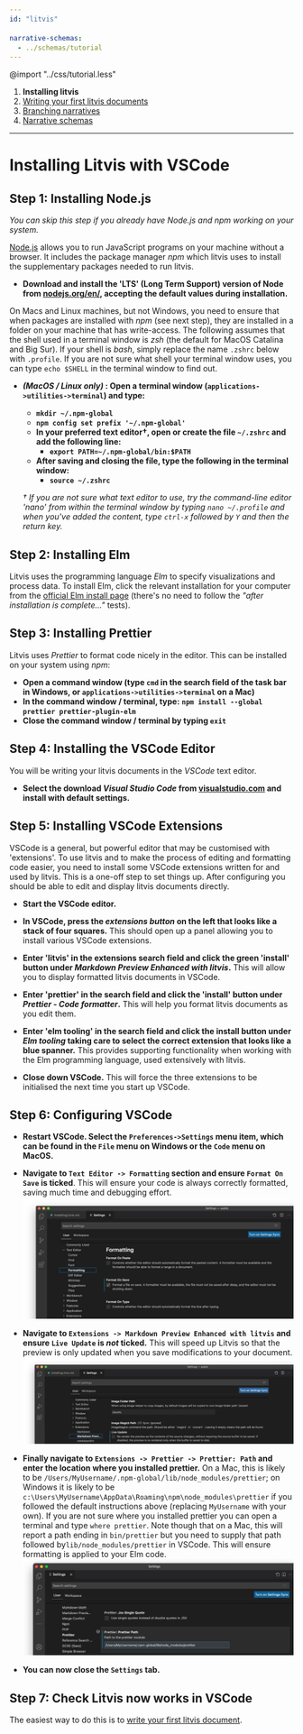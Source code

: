 ```yaml
---
id: "litvis"

narrative-schemas:
  - ../schemas/tutorial
---
```


@import "../css/tutorial.less"

1.  **Installing litvis**
1.  [Writing your first litvis documents](intro1.md)
1.  [Branching narratives](intro2.md)
1.  [Narrative schemas](intro3.md)

---

# Installing Litvis with VSCode

## Step 1: Installing Node.js

_You can skip this step if you already have Node.js and npm working on your system._

[Node.js](https://nodejs.org/en/) allows you to run JavaScript programs on your machine without a browser. It includes the package manager _npm_ which litvis uses to install the supplementary packages needed to run litvis.

- **Download and install the 'LTS' (Long Term Support) version of Node from [nodejs.org/en/](https://nodejs.org/en/), accepting the default values during installation.**

On Macs and Linux machines, but not Windows, you need to ensure that when packages are installed with _npm_ (see next step), they are installed in a folder on your machine that has write-access. The following assumes that the shell used in a terminal window is _zsh_ (the default for MacOS Catalina and Big Sur). If your shell is _bash_, simply replace the name `.zshrc` below with `.profile`. If you are not sure what shell your terminal window uses, you can type `echo $SHELL` in the terminal window to find out.

- **_(MacOS / Linux only)_ : Open a terminal window (`applications->utilities->terminal`) and type:**

  - **`mkdir ~/.npm-global`**
  - **`npm config set prefix '~/.npm-global'`**
  - **In your preferred text editor†, open or create the file `~/.zshrc` and add the following line:**
    - **`export PATH=~/.npm-global/bin:$PATH`**
  - **After saving and closing the file, type the following in the terminal window:**
    - **`source ~/.zshrc`**

  _† If you are not sure what text editor to use, try the command-line editor 'nano' from within the terminal window by typing `nano ~/.profile` and when you've added the content, type `ctrl-x` followed by `Y` and then the return key._

## Step 2: Installing Elm

Litvis uses the programming language _Elm_ to specify visualizations and process data. To install Elm, click the relevant installation for your computer from the [official Elm install page](https://guide.elm-lang.org/install/elm.html) (there's no need to follow the _"after installation is complete..."_ tests).

## Step 3: Installing Prettier

Litvis uses _Prettier_ to format code nicely in the editor. This can be installed on your system using _npm_:

- **Open a command window (type `cmd` in the search field of the task bar in Windows, or `applications->utilities->terminal` on a Mac)**
- **In the command window / terminal, type:**
  **`npm install --global prettier prettier-plugin-elm`**
- **Close the command window / terminal by typing `exit`**

## Step 4: Installing the VSCode Editor

You will be writing your litvis documents in the _VSCode_ text editor.

- **Select the download _Visual Studio Code_ from [visualstudio.com](https://code.visualstudio.com) and install with default settings.**

## Step 5: Installing VSCode Extensions

VSCode is a general, but powerful editor that may be customised with 'extensions'. To use litvis and to make the process of editing and formatting code easier, you need to install some VSCode extensions written for and used by litvis. This is a one-off step to set things up. After configuring you should be able to edit and display litvis documents directly.

- **Start the VSCode editor.**
- **In VSCode, press the _extensions button_ on the left that looks like a stack of four squares.** This should open up a panel allowing you to install various VSCode extensions.
- **Enter 'litvis' in the extensions search field and click the green 'install' button under _Markdown Preview Enhanced with litvis_.** This will allow you to display formatted litvis documents in VSCode.
- **Enter 'prettier' in the search field and click the 'install' button under _Prettier - Code formatter_.** This will help you format litvis documents as you edit them.
- **Enter 'elm tooling' in the search field and click the install button under _Elm tooling_ taking care to select the correct extension that looks like a blue spanner.** This provides supporting functionality when working with the Elm programming language, used extensively with litvis.

- **Close down VSCode.** This will force the three extensions to be initialised the next time you start up VSCode.

## Step 6: Configuring VSCode

- **Restart VSCode. Select the `Preferences->Settings` menu item, which can be found in the `File` menu on Windows or the `Code` menu on MacOS.**

- **Navigate to `Text Editor -> Formatting` section and ensure `Format On Save` is ticked**. This will ensure your code is always correctly formatted, saving much time and debugging effort.
  ![VSCode settings](images/vsCodeSettings1.jpg)

- **Navigate to `Extensions -> Markdown Preview Enhanced with litvis` and ensure `Live Update` is _not_ ticked.** This will speed up Litvis so that the preview is only updated when you save modifications to your document.
  ![VSCode settings](images/vsCodeSettings2.jpg)

- **Finally navigate to `Extensions -> Prettier -> Prettier: Path` and enter the location where you installed prettier.** On a Mac, this is likely to be `/Users/MyUsername/.npm-global/lib/node_modules/prettier`; on Windows it is likely to be `c:\Users\MyUsername\AppData\Roaming\npm\node_modules\prettier` if you followed the default instructions above (replacing `MyUsername` with your own). If you are not sure where you installed prettier you can open a terminal and type `where prettier`. Note though that on a Mac, this will report a path ending in `bin/prettier` but you need to supply that path followed by`lib/node_modules/prettier` in VSCode. This will ensure formatting is applied to your Elm code.
  ![VSCode settings](images/vsCodeSettings3.jpg)

- **You can now close the `Settings` tab.**

## Step 7: Check Litvis now works in VSCode

The easiest way to do this is to [write your first litvis document](intro1.md).
